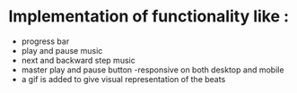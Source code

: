 # Implementation of functionality like : 
- progress bar
- play and pause music
- next and backward step music
- master play and pause button
-responsive on both desktop and mobile
- a gif is added to give visual representation of the beats
